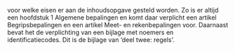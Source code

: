 voor welke eisen er aan de inhoudsopgave gesteld worden. Zo is er altijd een
hoofdstuk 1 Algemene bepalingen en komt daar verplicht een artikel
Begripsbepalingen en een artikel Meet- en rekenbepalingen voor. Daarnaast bevat
het de verplichting van een bijlage met noemers en identificatiecodes. Dit is de
bijlage van ‘deel twee: regels’.
